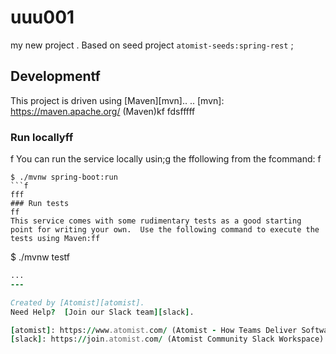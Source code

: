 # uuu001
my new project
.
Based on seed project `atomist-seeds:spring-rest`
;
## Developmentf

This project is driven using [Maven][mvn]..
..
[mvn]: https://maven.apache.org/ (Maven)kf
fdsfffff
### Run locallyff
f
You can run the service locally usin;g the ffollowing from the fcommand:
f
```fkjfff
$ ./mvnw spring-boot:run
```f
fff
### Run tests
ff
This service comes with some rudimentary tests as a good starting
point for writing your own.  Use the following command to execute the
tests using Maven:ff

```
$ ./mvnw testf
```f
...
---

Created by [Atomist][atomist].
Need Help?  [Join our Slack team][slack].

[atomist]: https://www.atomist.com/ (Atomist - How Teams Deliver Software)
[slack]: https://join.atomist.com/ (Atomist Community Slack Workspace)
